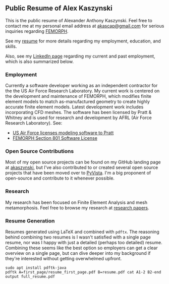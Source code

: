 ## Public Resume of Alex Kaszynski

This is the public resume of Alexander Anthony Kaszynski.  Feel free
to contact me at my personal email address at <akascap@gmail.com> for
serious inquiries regarding [FEMORPH](https://www.aerospacetestinginternational.com/news/software/us-air-force-licenses-modeling-software-to-pratt.html).

See my [resume](https://akaszynski.github.io/resume/) for more details
regarding my employment, education, and skills.

Also, see my [LinkedIn page](https://www.linkedin.com/in/alex-kaszynski-1319b1217/)
regarding my current and past employment, which is also summarized below.


### Employment
Currently a software developer working as an independent contractor for the the
US Air Force Research Laboratory. My current work is centered on the
development and maintenance of FEMORPH, which modifies finite element models to
match as-manufactured geometry to create highly accurate finite element
models. Latest development work includes incorporating CFD meshes. The software
has been licensed by Pratt & Whitney and is used for research and development
by AFRL (Air Force Research Laboratory).  See:

- [US Air Force licenses modeling software to Pratt](https://www.aerospacetestinginternational.com/news/software/us-air-force-licenses-modeling-software-to-pratt.html)
- [FEMORPH Section 801 Software License](https://federallabs.org/successes/awards/awards-gallery/2019/femorph-section-801-software-license-first-in-department-of)


### Open Source Contributions

Most of my open source projects can be found on my GitHub landing page
at [akaszynski](https://github.com/akaszynski), but I've also
contributed to or created several open source projects that have been
moved over to [PyVista](https://github.com/pyvista).  I'm a big
proponent of open-source and contribute to it whenever possible.


### Research

My research has been focused on Finite Element Analysis and mesh
metamorphosis.  Feel free to browse my research at [research
papers](https://github.com/akaszynski/resume/tree/master/papers).


### Resume Generation

Resumes generated using LaTeX and combined with ``pdftx``. The reasoning behind
combining two resumes is I wasn't satisfied with a single page resume, nor was
I happy with just a detailed (perhaps too detailed) resume. Combining these
seems like the best option so employers can get a clear overview on a single
page, but can dive deeper into my background if they're interested without
getting overwhelmed upfront.

```
sudo apt install pdftk-java
pdftk A=first_page/resume_first_page.pdf B=resume.pdf cat A1-2 B2-end output full_resume.pdf
```
